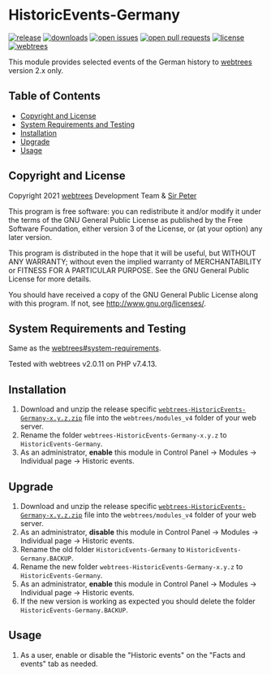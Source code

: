 # HistoricEvents-Germany

[![release](https://img.shields.io/github/v/release/reteP-riS/webtrees-HistoricEvents-Germany)](https://github.com/reteP-riS/webtrees-HistoricEvents-Germany/releases "release")
[![downloads](https://img.shields.io/github/downloads/reteP-riS/webtrees-HistoricEvents-Germany/total.svg)](https://github.com/reteP-riS/webtrees-HistoricEvents-Germany/releases "downloads")
[![open issues](https://img.shields.io/github/issues-raw/reteP-riS/webtrees-HistoricEvents-Germany)](https://github.com/reteP-riS/webtrees-HistoricEvents-Germany/issues "issues")
[![open pull requests](https://img.shields.io/github/issues-pr-raw/reteP-riS/webtrees-HistoricEvents-Germany)](https://github.com/reteP-riS/webtrees-HistoricEvents-Germany/pulls "pull requests")
[![license](https://img.shields.io/github/license/reteP-riS/webtrees-HistoricEvents-Germany)](https://github.com/reteP-riS/webtrees-HistoricEvents-Germany/blob/main/LICENSE.md "license")
[![webtrees](https://img.shields.io/static/v1?label=webtrees&message=v2.x&color=blue)](https://github.com/fisharebest/webtrees "webtrees")

This module provides selected events of the German history to [webtrees](https://github.com/fisharebest/webtrees) version 2.x only.

## Table of Contents

* [Copyright and License](#copyright-and-license)
* [System Requirements and Testing](#system-requirements-and-testing)
* [Installation](#installation)
* [Upgrade](#upgrade)
* [Usage](#usage)

## Copyright and License

Copyright 2021 [webtrees](https://github.com/fisharebest/webtrees "webtrees") Development Team & [Sir Peter](https://github.com/reteP-riS/webtrees-HistoricEvents-Germany "Sir Peter")

This program is free software: you can redistribute it and/or modify it under the terms of the GNU General Public License as published by the Free Software Foundation, either version 3 of the License, or (at your option) any later version.

This program is distributed in the hope that it will be useful, but WITHOUT ANY WARRANTY; without even the implied warranty of MERCHANTABILITY or FITNESS FOR A PARTICULAR PURPOSE. See the GNU General Public License for more details.

You should have received a copy of the GNU General Public License along with this program. If not, see <http://www.gnu.org/licenses/>.

## System Requirements and Testing

Same as the [webtrees#system-requirements](https://github.com/fisharebest/webtrees#system-requirements).

Tested with webtrees v2.0.11 on PHP v7.4.13.

## Installation

1. Download and unzip the release specific [`webtrees-HistoricEvents-Germany-x.y.z.zip`](https://github.com/reteP-riS/webtrees-HistoricEvents-Germany/releases "release") file into the `webtrees/modules_v4` folder of your web server.
2. Rename the folder `webtrees-HistoricEvents-Germany-x.y.z` to `HistoricEvents-Germany`.
3. As an administrator, **enable** this module in Control Panel -> Modules -> Individual page -> Historic events.

## Upgrade

1. Download and unzip the release specific [`webtrees-HistoricEvents-Germany-x.y.z.zip`](https://github.com/reteP-riS/webtrees-HistoricEvents-Germany/releases "release") file into the `webtrees/modules_v4` folder of your web server.
2. As an administrator, **disable** this module in Control Panel -> Modules -> Individual page -> Historic events.
3. Rename the old folder `HistoricEvents-Germany` to `HistoricEvents-Germany.BACKUP`.
4. Rename the new folder `webtrees-HistoricEvents-Germany-x.y.z` to `HistoricEvents-Germany`.
5. As an administrator, **enable** this module in Control Panel -> Modules -> Individual page -> Historic events.
6. If the new version is working as expected you should delete the folder `HistoricEvents-Germany.BACKUP`.

## Usage

1. As a user, enable or disable the "Historic events" on the "Facts and events" tab as needed.
